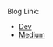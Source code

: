 Blog Link:

* [Dev](https://dev.to/b_plab98/form-validation-in-flutter-using-flutterbloc-and-functional-programming-either-a-proper-way-397g)
* [Medium](https://biplabdutta2055.medium.com/form-validation-in-flutter-using-flutter-bloc-and-functional-programming-either-a-proper-way-9d726e28ae52?source=rss-351a2cbcf692------2)
